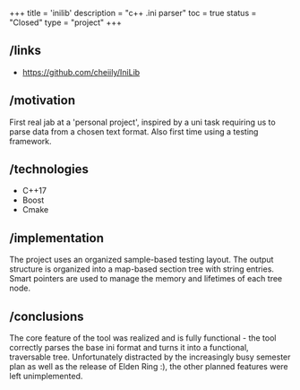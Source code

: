 +++
title = 'inilib'
description = "c++ .ini parser"
toc = true
status = "Closed"
type = "project"
+++

## /links

- https://github.com/cheiily/IniLib

## /motivation

First real jab at a 'personal project', inspired by a uni task requiring us to parse data from a chosen text format.
Also first time using a testing framework.

## /technologies

- C++17
- Boost
- Cmake

## /implementation

The project uses an organized sample-based testing layout. The output structure is organized into a map-based section tree with string entries.
Smart pointers are used to manage the memory and lifetimes of each tree node.

## /conclusions

The core feature of the tool was realized and is fully functional - the tool correctly parses the base ini format and turns it into a functional, traversable tree.
Unfortunately distracted by the increasingly busy semester plan as well as the release of Elden Ring :), the other planned features were left unimplemented.
